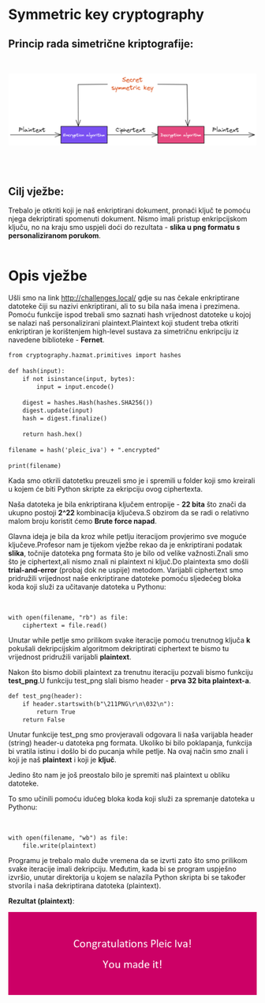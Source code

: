 # Symmetric key cryptography

## Princip rada simetrične kriptografije:
<br />

![simetricnaKripto](https://github.com/nduje/Sigurnost-ra-unala-i-podataka/blob/main/Images/Symmetric_key_cryptography.png?raw=true)

<br />
<br />

## Cilj vježbe:
 Trebalo je otkriti koji je naš enkriptirani dokument, pronaći ključ te pomoću njega dekriptirati spomenuti dokument. Nismo imali pristup enkripcijskom ključu, no na kraju smo uspjeli doći do rezultata - **slika u png formatu s personaliziranom porukom**.
<br />
<br />

# Opis vježbe 

Ušli smo na link http://challenges.local/ gdje su nas čekale enkriptirane datoteke čiji su nazivi enkriptirani, ali to su bila naša imena i prezimena. Pomoću funkcije ispod trebali smo saznati hash vrijednost datoteke u kojoj se nalazi naš personalizirani plaintext.Plaintext koji student treba otkriti enkriptiran je korištenjem high-level sustava za simetričnu enkripciju iz navedene biblioteke - **Fernet**.

```
from cryptography.hazmat.primitives import hashes

def hash(input):
    if not isinstance(input, bytes):
        input = input.encode()

    digest = hashes.Hash(hashes.SHA256())
    digest.update(input)
    hash = digest.finalize()

    return hash.hex()

filename = hash('pleic_iva') + ".encrypted"

print(filename)
```
Kada smo otkrili datotetku preuzeli smo je i spremili u folder koji smo kreirali u kojem će biti Python skripte za ekripciju ovog ciphertexta.

Naša datoteka je bila enkriptirana ključem entropije - **22 bita** što znači da ukupno postoji **2^22** kombinacija ključeva.S obzirom da se radi o relativno malom broju koristit ćemo **Brute force napad**.

Glavna ideja je bila da kroz while petlju iteracijom provjerimo sve moguće ključeve.Profesor nam je tijekom vježbe rekao da je enkriptirani podatak **slika**, točnije datoteka png formata što je bilo od velike važnosti.Znali smo što je ciphertext,ali nismo znali ni plaintext ni ključ.Do plaintexta smo došli **trial-and-error** (probaj dok ne uspije) metodom.
Varijabli ciphertext smo pridružili vrijednost naše enkriptirane datoteke pomoću sljedećeg bloka koda koji služi za učitavanje datoteka u Pythonu:

<br/>

```
with open(filename, "rb") as file:
    ciphertext = file.read()
```
Unutar while petlje smo prilikom svake iteracije pomoću trenutnog ključa **k** pokušali dekripcijskim algoritmom dekriptirati ciphertext te bismo tu vrijednost pridružili varijabli **plaintext**.

Nakon što bismo dobili plaintext za trenutnu iteraciju pozvali bismo funkciju **test_png**.U funkciju test_png slali bismo header - **prva 32 bita plaintext-a**.

```
def test_png(header):
    if header.startswith(b"\211PNG\r\n\032\n"):
        return True
    return False
```

Unutar funkcije test_png smo provjeravali odgovara li naša varijabla header (string) header-u datoteka png formata. Ukoliko bi bilo poklapanja, funkcija bi vratila istinu i došlo bi do pucanja while petlje. Na ovaj način smo znali i koji je naš **plaintext** i koji je **ključ**.

Jedino što nam je još preostalo bilo je spremiti naš plaintext u obliku datoteke.

To smo učinili pomoću idućeg bloka koda koji služi za spremanje datoteka u Pythonu:

<br/>

```
with open(filename, "wb") as file:
    file.write(plaintext)
```

Programu je trebalo malo duže vremena da se izvrti zato što smo prilikom svake iteracije imali dekripciju. Međutim, kada bi se program uspješno izvršio, unutar direktorija u kojem se nalazila Python skripta bi se također stvorila i naša dekriptirana datoteka (plaintext).

**Rezultat (plaintext)**:

![imagePerson](./BINGO.png)
